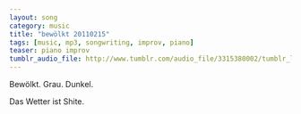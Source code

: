 ```yaml
---
layout: song
category: music
title: "bewölkt 20110215"
tags: [music, mp3, songwriting, improv, piano]
teaser: piano improv
tumblr_audio_file: http://www.tumblr.com/audio_file/3315380002/tumblr_lgojnwhj4l1qzo4ep
---
```


Bewölkt. Grau. Dunkel.

Das Wetter ist Shite.
